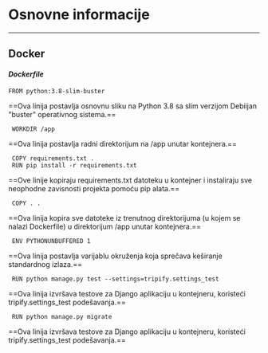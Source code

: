 # Osnovne informacije
---

## Docker


#### *Dockerfile*

    FROM python:3.8-slim-buster
==Ova linija postavlja osnovnu sliku na Python 3.8 sa slim verzijom Debiijan "buster" operativnog sistema.==

     WORKDIR /app
==Ova linija postavlja radni direktorijum na /app unutar kontejnera.==

     COPY requirements.txt .
     RUN pip install -r requirements.txt
==Ove linije kopiraju requirements.txt datoteku u kontejner i instaliraju sve neophodne zavisnosti projekta pomoću pip alata.==

     COPY . .    
==Ova linija kopira sve datoteke iz trenutnog direktorijuma (u kojem se nalazi Dockerfile) u direktorijum /app unutar kontejnera.==

     ENV PYTHONUNBUFFERED 1   
==Ova linija postavlja varijablu okruženja koja sprečava keširanje standardnog izlaza.==

     RUN python manage.py test --settings=tripify.settings_test
  
==Ova linija izvršava testove za Django aplikaciju u kontejneru, koristeći tripify.settings_test podešavanja.==

     RUN python manage.py migrate
==Ova linija izvršava testove za Django aplikaciju u kontejneru, koristeći tripify.settings_test podešavanja.==
